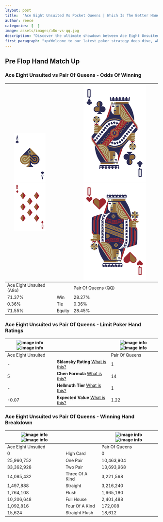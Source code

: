 ```yaml
---
layout: post
title:  "Ace Eight Unsuited Vs Pocket Queens | Which Is The Better Hand In Poker? A Complete Guide"
author: reece
categories: [  ]
image: assets/images/a8o-vs-qq.jpg
description: "Discover the ultimate showdown between Ace Eight Unsuited and Pair Of Queens in poker! Uncover the odds, strategies, and scenarios where one hand triumphs over the other. Get ready to up your poker game with this thrilling analysis."
first_paragraph: "<p>Welcome to our latest poker strategy deep dive, where we're pitting two distinct hands against each other in a high-stakes showdown: Ace Eight Unsuited vs Pair Of Queens.</p><p>In the dynamic world of poker, every decision counts, and knowing which hand holds the upper hand is key to your success at the table.</p><p>In this article, we'll dissect these two hands, explore the scenarios where one dominates the other, and equip you with the knowledge to make strategic choices that can tip the odds in your favor.</p><p>Get ready to unravel the intriguing dynamics of these poker hands and elevate your game to new heights.</p>"
---
```




[comment]: # (sp0)

## Pre Flop Hand Match Up

<div class="table hand-ratings" markdown="1"> 



### Ace Eight Unsuited vs Pair Of Queens - Odds Of Winning


    
| ![image info](assets/images/hand1/A.png) ![image info](assets/images/hand1/8o.png) |  | ![image info](assets/images/hand2/Q.png) ![image info](assets/images/hand2/Qo.png) |
| -------- | -------- | -------- |
| Ace Eight Unsuited (A8o) |  | Pair Of Queens (QQ) |
| 71.37% | Win | 28.27% |
| 0.36% | Tie | 0.36% |
| 71.55% | Equity | 28.45% |




[comment]: # (sp1)



### Ace Eight Unsuited vs Pair Of Queens - Limit Poker Hand Ratings


    
| ![image info](https://www.riverpairs.com/assets/images/hand1/A.png) ![image info](https://www.riverpairs.com/assets/images/hand1/8o.png) |  | ![image info](https://www.riverpairs.com/assets/images/hand2/Q.png) ![image info](https://www.riverpairs.com/assets/images/hand2/Qo.png) |
| -------- | -------- | -------- |
| Ace Eight Unsuited |  | Pair Of Queens |
| - | **Sklansky Rating** [What is this?](/sklansky-rating-explained) | 1 |
| 5 | **Chen Formula** [What is this?](/chen-formula-explained) | 14 |
| - | **Hellmuth Tier** [What is this?](/Hellmuth-tier-explained) | 1 |
| -0.07 | **Expected Value** [What is this?](/expected-value-explained) | 1.22 |




[comment]: # (sp2)



### Ace Eight Unsuited vs Pair Of Queens - Winning Hand Breakdown


    
| ![image info](https://www.riverpairs.com/assets/images/hand1/A.png) ![image info](https://www.riverpairs.com/assets/images/hand1/8o.png) |  | ![image info](https://www.riverpairs.com/assets/images/hand2/Q.png) ![image info](https://www.riverpairs.com/assets/images/hand2/Qo.png) |
| -------- | -------- | -------- |
| Ace Eight Unsuited |  | Pair Of Queens |
| 0 | High Card | 0 |
| 25,960,752 | One Pair | 10,463,904 |
| 33,362,928 | Two Pair | 13,693,968 |
| 14,085,432 | Three Of A Kind | 3,221,568 |
| 1,497,888 | Straight | 3,216,240 |
| 1,764,108 | Flush | 1,665,180 |
| 10,206,648 | Full House | 2,401,488 |
| 1,092,816 | Four Of A Kind | 172,008 |
| 15,624 | Straight Flush | 18,612 |




[comment]: # (sp3)



</div>

[comment]: # (sp4)



[comment]: # (sp5)

